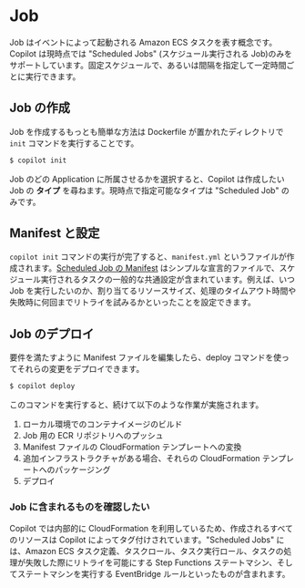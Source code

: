 # Job

Job はイベントによって起動される Amazon ECS タスクを表す概念です。Copilot は現時点では "Scheduled Jobs" (スケジュール実行される Job)のみをサポートしています。固定スケジュールで、あるいは間隔を指定して一定時間ごとに実行できます。

## Job の作成

Job を作成するもっとも簡単な方法は Dockerfile が置かれたディレクトリで `init` コマンドを実行することです。

```bash
$ copilot init
```

Job のどの Application に所属させるかを選択すると、Copilot は作成したい Job の __タイプ__ を尋ねます。現時点で指定可能なタイプは "Scheduled Job" のみです。

## Manifest と設定

`copilot init` コマンドの実行が完了すると、`manifest.yml` というファイルが作成されます。[Scheduled Job の Manifest](../manifest/scheduled-job.ja.md) はシンプルな宣言的ファイルで、スケジュール実行されるタスクの一般的な共通設定が含まれています。例えば、いつ Job を実行したいのか、割り当てるリソースサイズ、処理のタイムアウト時間や失敗時に何回までリトライを試みるかといったことを設定できます。

## Job のデプロイ

要件を満たすように Manifest ファイルを編集したら、deploy コマンドを使ってそれらの変更をデプロイできます。

```bash
$ copilot deploy
```

このコマンドを実行すると、続けて以下のような作業が実施されます。

1. ローカル環境でのコンテナイメージのビルド  
2. Job 用の ECR リポジトリへのプッシュ
3. Manifest ファイルの CloudFormation テンプレートへの変換  
4. 追加インフラストラクチャがある場合、それらの CloudFormation テンプレートへのパッケージング  
5. デプロイ

### Job に含まれるものを確認したい

Copilot では内部的に CloudFormation を利用しているため、作成されるすべてのリソースは Copilot によってタグ付けされています。"Scheduled Jobs" には、Amazon ECS タスク定義、タスクロール、タスク実行ロール、タスクの処理が失敗した際にリトライを可能にする Step Functions ステートマシン、そしてステートマシンを実行する EventBridge ルールといったものが含まれます。
